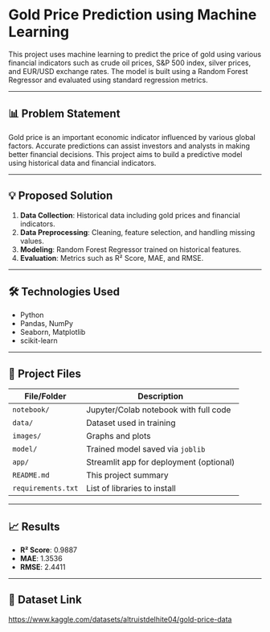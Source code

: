 # Gold Price Prediction using Machine Learning

This project uses machine learning to predict the price of gold using various financial indicators such as crude oil prices, S&P 500 index, silver prices, and EUR/USD exchange rates. The model is built using a Random Forest Regressor and evaluated using standard regression metrics.

---

## 📊 Problem Statement

Gold price is an important economic indicator influenced by various global factors. Accurate predictions can assist investors and analysts in making better financial decisions. This project aims to build a predictive model using historical data and financial indicators.

---

## 💡 Proposed Solution

1. **Data Collection**: Historical data including gold prices and financial indicators.
2. **Data Preprocessing**: Cleaning, feature selection, and handling missing values.
3. **Modeling**: Random Forest Regressor trained on historical features.
4. **Evaluation**: Metrics such as R² Score, MAE, and RMSE.

---

## 🛠 Technologies Used

- Python
- Pandas, NumPy
- Seaborn, Matplotlib
- scikit-learn

---

## 📁 Project Files

| File/Folder       | Description                               |
|-------------------|-------------------------------------------|
| `notebook/`       | Jupyter/Colab notebook with full code     |
| `data/`           | Dataset used in training                  |
| `images/`         | Graphs and plots                          |
| `model/`          | Trained model saved via `joblib`          |
| `app/`            | Streamlit app for deployment (optional)   |
| `README.md`       | This project summary                      |
| `requirements.txt`| List of libraries to install              |

---

## 📈 Results

- **R² Score**: 0.9887
- **MAE**: 1.3536
- **RMSE**: 2.4411

---

## 🔗 Dataset Link
https://www.kaggle.com/datasets/altruistdelhite04/gold-price-data
